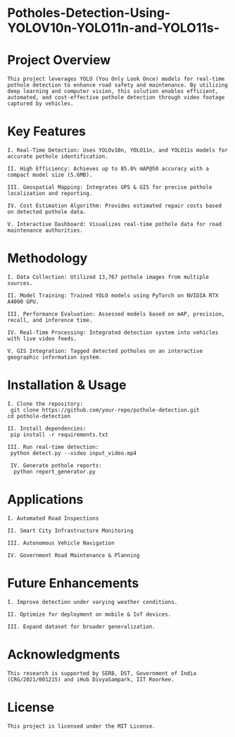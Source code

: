 # Potholes-Detection-Using-YOLOV10n-YOLO11n-and-YOLO11s-


# Project Overview

    This project leverages YOLO (You Only Look Once) models for real-time pothole detection to enhance road safety and maintenance. By utilizing deep learning and computer vision, this solution enables efficient, automated, and cost-effective pothole detection through video footage captured by vehicles.

# Key Features

    I. Real-Time Detection: Uses YOLOv10n, YOLO11n, and YOLO11s models for accurate pothole identification.
    
    II. High Efficiency: Achieves up to 85.8% mAP@50 accuracy with a compact model size (5.6MB).
    
    III. Geospatial Mapping: Integrates GPS & GIS for precise pothole localization and reporting.
    
    IV. Cost Estimation Algorithm: Provides estimated repair costs based on detected pothole data.
    
    V. Interactive Dashboard: Visualizes real-time pothole data for road maintenance authorities.


# Methodology

    I. Data Collection: Utilized 13,767 pothole images from multiple sources.
    
    II. Model Training: Trained YOLO models using PyTorch on NVIDIA RTX A4000 GPU.
    
    III. Performance Evaluation: Assessed models based on mAP, precision, recall, and inference time.
    
    IV. Real-Time Processing: Integrated detection system into vehicles with live video feeds.
    
    V. GIS Integration: Tagged detected potholes on an interactive geographic information system.

# Installation & Usage

    I. Clone the repository:
     git clone https://github.com/your-repo/pothole-detection.git
    cd pothole-detection
  
    II. Install dependencies:
     pip install -r requirements.txt
  
    III. Run real-time detection:
     python detect.py --video input_video.mp4
  
     IV. Generate pothole reports:
      python report_generator.py


# Applications

    I. Automated Road Inspections
    
    II. Smart City Infrastructure Monitoring
    
    III. Autonomous Vehicle Navigation
    
    IV. Government Road Maintenance & Planning

# Future Enhancements

    I. Improve detection under varying weather conditions.
    
    II. Optimize for deployment on mobile & IoT devices.
    
    III. Expand dataset for broader generalization.

<!-- Contributors

Abhishek Kumar Pathak (IIT Indore)

Ankit Kumar Singh (Motihari College of Engineering)

Pankaj Kumar (Vaishali Engineering College)

Vimal Bhatia (IIT Indore, Skoda Auto University)

Ondrej Krejcar (MJIIT, Universiti Teknologi Malaysia)-->

# Acknowledgments

    This research is supported by SERB, DST, Government of India (CRG/2021/001215) and iHub DivyaSampark, IIT Roorkee.

# License

    This project is licensed under the MIT License.
